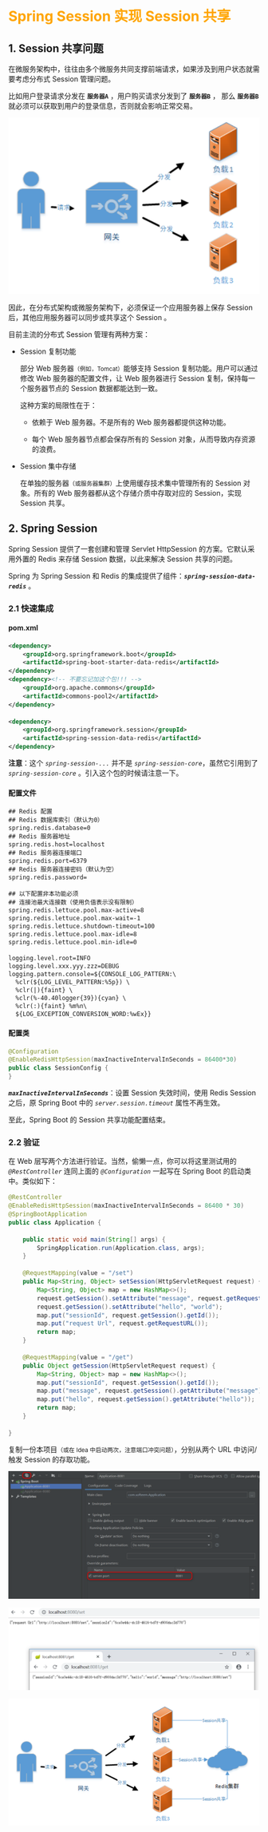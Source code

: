 # <font color="orange">Spring Session 实现 Session 共享</font>

## 1. Session 共享问题

在微服务架构中，往往由多个微服务共同支撑前端请求，如果涉及到用户状态就需要考虑分布式 Session 管理问题。

比如用户登录请求分发在 **`服务器A`** ，用户购买请求分发到了 **`服务器B`** ， 那么 **`服务器B`** 就必须可以获取到用户的登录信息，否则就会影响正常交易。

![spring-boot-session-01.png](./img/spring-boot-session-01.png)

因此，在分布式架构或微服务架构下，必须保证一个应用服务器上保存 Session 后，其他应用服务器可以同步或共享这个 Session 。

目前主流的分布式 Session 管理有两种方案：

- Session 复制功能

  部分 Web 服务器<small>（例如，Tomcat）</small>能够支持 Session 复制功能。用户可以通过修改 Web 服务器的配置文件，让 Web 服务器进行 Session 复制，保持每一个服务器节点的 Session 数据都能达到一致。

  这种方案的局限性在于：

  - 依赖于 Web 服务器。不是所有的 Web 服务器都提供这种功能。

  - 每个 Web 服务器节点都会保存所有的 Session 对象，从而导致内存资源的浪费。


- Session 集中存储

  在单独的服务器<small>（或服务器集群）</small>上使用缓存技术集中管理所有的 Session 对象。所有的 Web 服务器都从这个存储介质中存取对应的 Session，实现 Session 共享。
  
## 2. Spring Session

Spring Session 提供了一套创建和管理 Servlet HttpSession 的方案。它默认采用外置的 Redis 来存储 Session 数据，以此来解决 Session 共享的问题。

Spring 为 Spring Session 和 Redis 的集成提供了组件：***`spring-session-data-redis`*** 。

### 2.1 快速集成

#### pom.xml

```xml
<dependency>
    <groupId>org.springframework.boot</groupId>
    <artifactId>spring-boot-starter-data-redis</artifactId>
</dependency>
<dependency><!-- 不要忘记加这个包!!! -->
    <groupId>org.apache.commons</groupId>
    <artifactId>commons-pool2</artifactId>
</dependency>

<dependency>
    <groupId>org.springframework.session</groupId>
    <artifactId>spring-session-data-redis</artifactId>
</dependency>
```

<strong>注意</strong>：这个 *`spring-session-...`* 并不是 *`spring-session-core`*，虽然它引用到了 *`spring-session-core`* 。引入这个包的时候请注意一下。

#### 配置文件

```properties
## Redis 配置
## Redis 数据库索引（默认为0）
spring.redis.database=0
## Redis 服务器地址
spring.redis.host=localhost
## Redis 服务器连接端口
spring.redis.port=6379
## Redis 服务器连接密码（默认为空）
spring.redis.password=

## 以下配置非本功能必须
## 连接池最大连接数（使用负值表示没有限制）
spring.redis.lettuce.pool.max-active=8
spring.redis.lettuce.pool.max-wait=-1
spring.redis.lettuce.shutdown-timeout=100
spring.redis.lettuce.pool.max-idle=8
spring.redis.lettuce.pool.min-idle=0

logging.level.root=INFO
logging.level.xxx.yyy.zzz=DEBUG
logging.pattern.console=${CONSOLE_LOG_PATTERN:\
  %clr(${LOG_LEVEL_PATTERN:%5p}) \
  %clr(|){faint} \
  %clr(%-40.40logger{39}){cyan} \
  %clr(:){faint} %m%n\
  ${LOG_EXCEPTION_CONVERSION_WORD:%wEx}}
```

#### 配置类

```java
@Configuration
@EnableRedisHttpSession(maxInactiveIntervalInSeconds = 86400*30)
public class SessionConfig {
}
```

***`maxInactiveIntervalInSeconds`***：设置 Session 失效时间，使用 Redis Session 之后，原 Spring Boot 中的 *`server.session.timeout`* 属性不再生效。

至此，Spring Boot 的 Session 共享功能配置结束。

### 2.2 验证

在 Web 层写两个方法进行验证。当然，偷懒一点，你可以将这里测试用的 *`@RestController`* 连同上面的 *`@Configuration`* 一起写在 Spring Boot 的启动类中。类似如下：

```java
@RestController
@EnableRedisHttpSession(maxInactiveIntervalInSeconds = 86400 * 30)
@SpringBootApplication
public class Application {

    public static void main(String[] args) {
        SpringApplication.run(Application.class, args);
    }

    @RequestMapping(value = "/set")
    public Map<String, Object> setSession(HttpServletRequest request) {
        Map<String, Object> map = new HashMap<>();
        request.getSession().setAttribute("message", request.getRequestURL());
        request.getSession().setAttribute("hello", "world");
        map.put("sessionId", request.getSession().getId());
        map.put("request Url", request.getRequestURL());
        return map;
    }

    @RequestMapping(value = "/get")
    public Object getSession(HttpServletRequest request) {
        Map<String, Object> map = new HashMap<>();
        map.put("sessionId", request.getSession().getId());
        map.put("message", request.getSession().getAttribute("message"));
        map.put("hello", request.getSession().getAttribute("hello"));
        return map;
    }

}
```

复制一份本项目<small>（或在 Idea 中启动两次，注意端口冲突问题）</small>，分别从两个 URL 中访问/触发 Session 的存取功能。

![spring-boot-session-03](./img/spring-boot-session-03.png)

![spring-boot-session-02](./img/spring-boot-session-02.png)

![spring-boot-session-04](./img/spring-boot-session-04.png)

